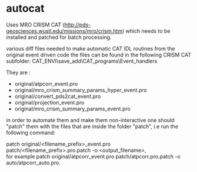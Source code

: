 autocat
=======

Uses MRO CRISM CAT (http://pds-geosciences.wustl.edu/missions/mro/crism.htm) which needs to be installed and patched for batch processing.

various diff files needed to make automatic CAT IDL routines from the original event driven code
the files can be found in the following CRISM CAT subfolder: CAT_ENVI\save_add\CAT_programs\Event_handlers

They are :	

* original/atpcorr_event.pro				
* original/mro_crism_summary_params_hyper_event.pro
* original/convert_pds2cat_event.pro			
* original/projection_event.pro		
* original/mro_crism_summary_params_event.pro	


in order to automate them and make them non-interactive one should "patch" them with the files 
that are inside the folder "patch", i.e run the following command:    	

patch original/\<filename_prefix\>_event.pro patch/\<filename_prefix\>.pro.patch -o \<output_filename\>,    
for example patch original/atpcorr_event.pro patch/atpcorr.pro.patch -o auto/atpcorr_auto.pro.

